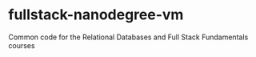 fullstack-nanodegree-vm
=============

Common code for the Relational Databases and Full Stack Fundamentals courses